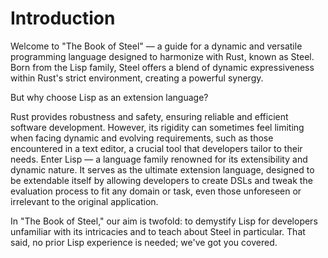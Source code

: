 # Introduction

Welcome to "The Book of Steel" &mdash; a guide for a dynamic and versatile programming language designed
to harmonize with Rust, known as Steel. Born from the Lisp family, Steel offers a blend of dynamic
expressiveness within Rust's strict environment, creating a powerful synergy.

But why choose Lisp as an extension language?

Rust provides robustness and safety, ensuring reliable and efficient software development. However,
its rigidity can sometimes feel limiting when facing dynamic and evolving requirements, such as
those encountered in a text editor, a crucial tool that developers tailor to their needs. Enter
Lisp &mdash; a language family renowned for its extensibility and dynamic nature. It serves as the
ultimate extension language, designed to be extendable itself by allowing developers to create DSLs
and tweak the evaluation process to fit any domain or task, even those unforeseen or irrelevant to
the original application.

In "The Book of Steel," our aim is twofold: to demystify Lisp for developers unfamiliar with its
intricacies and to teach about Steel in particular. That said, no prior Lisp experience is needed;
we've got you covered.
